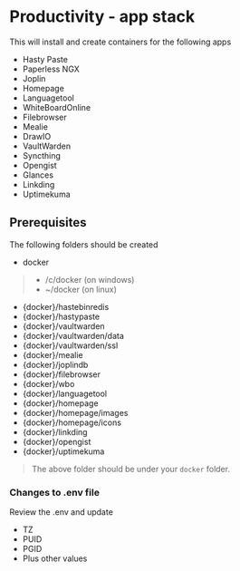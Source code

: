# Productivity - app stack

This will install and create containers for the following apps
- Hasty Paste
- Paperless NGX
- Joplin
- Homepage
- Languagetool
- WhiteBoardOnline
- Filebrowser
- Mealie
- DrawIO
- VaultWarden
- Syncthing
- Opengist
- Glances
- Linkding
- Uptimekuma


## Prerequisites
The following folders should be created
- docker
> - /c/docker (on windows)
> - ~/docker (on linux)
- {docker}/hastebinredis
- {docker}/hastypaste
- {docker}/vaultwarden
- {docker}/vaultwarden/data
- {docker}/vaultwarden/ssl
- {docker}/mealie
- {docker}/joplindb
- {docker}/filebrowser
- {docker}/wbo
- {docker}/languagetool
- {docker}/homepage
- {docker}/homepage/images
- {docker}/homepage/icons
- {docker}/linkding
- {docker}/opengist
- {docker}/uptimekuma
 
> The above folder should be under your `docker` folder.

### Changes to .env file
Review the .env and update
- TZ
- PUID
- PGID
- Plus other values
